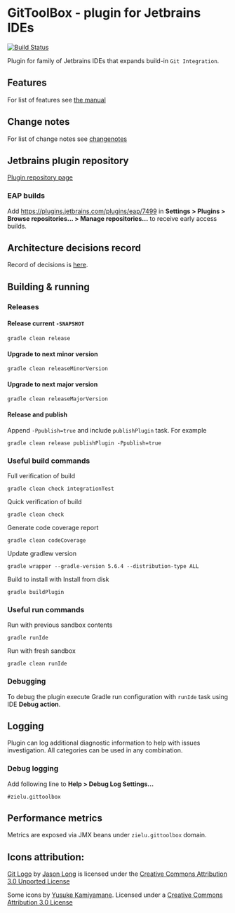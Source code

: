 GitToolBox - plugin for Jetbrains IDEs
======================================
[![Build Status](https://travis-ci.org/zielu/GitToolBox.svg?branch=develop)](https://travis-ci.org/zielu/GitToolBox)

Plugin for family of Jetbrains IDEs that expands build-in `Git Integration`.

## Features
For list of features see [the manual](https://github.com/zielu/GitToolBox/wiki/Manual)

## Change notes
For list of change notes see [changenotes](./GitToolBox/change-notes.html)

## Jetbrains plugin repository
[Plugin repository page](https://plugins.jetbrains.com/plugin/7499-gittoolbox)

### EAP builds
Add https://plugins.jetbrains.com/plugins/eap/7499 in **Settings > Plugins > Browse repositories... > Manage 
repositories...** to receive early access builds.

## Architecture decisions record
Record of decisions is [here](https://github.com/zielu/GitToolBox/wiki/ADR).

## Building & running

### Releases

#### Release current `-SNAPSHOT`
```shell script
gradle clean release
```
#### Upgrade to next minor version
```shell script
gradle clean releaseMinorVersion
```
#### Upgrade to next major version
```shell script
gradle clean releaseMajorVersion
```

#### Release and publish
Append ```-Ppublish=true``` and include ```publishPlugin``` task.
For example
```shell script
gradle clean release publishPlugin -Ppublish=true
```

### Useful build commands
Full verification of build
```shell script
gradle clean check integrationTest
```
Quick verification of build
```shell script
gradle clean check
```
Generate code coverage report
```shell script
gradle clean codeCoverage
```
Update gradlew version
```shell script
gradle wrapper --gradle-version 5.6.4 --distribution-type ALL
```
Build to install with Install from disk
```shell script
gradle buildPlugin
```

### Useful run commands
Run with previous sandbox contents
```shell script
gradle runIde
```
Run with fresh sandbox
```shell script
gradle clean runIde
```

### Debugging
To debug the plugin execute Gradle run configuration with `runIde` task using IDE **Debug action**.

## Logging
Plugin can log additional diagnostic information to help with issues investigation. All categories can be used in any combination.

### Debug logging
Add following line to **Help > Debug Log Settings...**
```
#zielu.gittoolbox
```

## Performance metrics
Metrics are exposed via JMX beans under `zielu.gittoolbox` domain.

## Icons attribution:

[Git Logo](https://git-scm.com/downloads/logos) by [Jason Long](https://twitter.com/jasonlong) is licensed under the [Creative Commons Attribution 3.0 Unported License](https://creativecommons.org/licenses/by/3.0/)

Some icons by [Yusuke Kamiyamane](http://p.yusukekamiyamane.com). Licensed under a [Creative Commons Attribution 3.0 License](http://creativecommons.org/licenses/by/3.0/)

